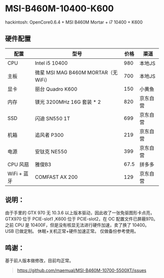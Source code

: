 # MSI-B460M-10400-K600
hackintosh: OpenCore0.6.4 + MSI B460M Mortar + i7 10400 + K600


## 硬件配置

| 配置 | 型号 | 价格 | 渠道 |
| ---- | ---- | --- | --- | 
| CPU | Intel i5 10400 | 980 | 本地JS |
| 主板 | 微星 MSI MAG B460M MORTAR（无 WiFi）| 700 | 本地JS |
| 显卡 | 丽台 Quadro K600 | 150 | 小黄鱼 |
| 内存 | 镁光 3200MHz 16G 套装 * 2 | 820 | 京东自营 |
| SSD | 闪迪 SN550 1T | 699 | 京东自营 |
| 机箱 | 追风者 P300 | 219 | 京东自营 |
| 电源 | 安钛克 NE550| 399 | 京东自营 |
| CPU 风扇 | 雅俊B3 | 67.5 | 拼多多 |
| WiFi + 蓝牙 |COMFAST AX 200 | 129 | 京东自营 |

## 说明：

由于手里的 GTX 970 无 10.3.6 以上版本驱动，因此收了一张免驱图形卡点亮，GTX970 位于 PCIE-slot1 ,K600 位于 PCIE-slot2，在 OC 配置文件已屏蔽970。
之前 CPU 是 10400F，但是没有核显无法进行硬件加速，卖了换了 10400。
USB 已做定制。
休眠+关机正常+硬件加速正常。
仅做备份参考使用。

## 鸣谢：
基于前人版本做修改，目前均正常。
> https://github.com/maemual/MSI-B460M-10700-5500XT/issues
